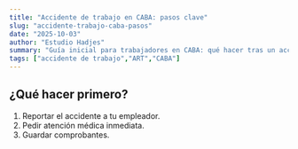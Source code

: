 ```yaml
---
title: "Accidente de trabajo en CABA: pasos clave"
slug: "accidente-trabajo-caba-pasos"
date: "2025-10-03"
author: "Estudio Hadjes"
summary: "Guía inicial para trabajadores en CABA: qué hacer tras un accidente laboral."
tags: ["accidente de trabajo","ART","CABA"]
---
```

## ¿Qué hacer primero?
1. Reportar el accidente a tu empleador.
2. Pedir atención médica inmediata.
3. Guardar comprobantes.
